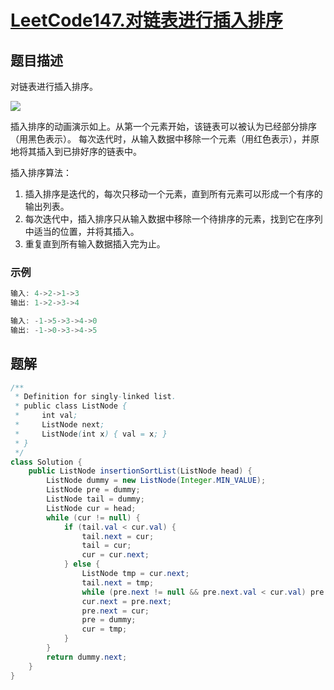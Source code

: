 # [LeetCode147.对链表进行插入排序](https://leetcode-cn.com/problems/insertion-sort-list/)
## 题目描述
对链表进行插入排序。

![](https://picgp.oss-cn-beijing.aliyuncs.com/img/20200717153724.gif)

插入排序的动画演示如上。从第一个元素开始，该链表可以被认为已经部分排序（用黑色表示）。
每次迭代时，从输入数据中移除一个元素（用红色表示），并原地将其插入到已排好序的链表中。

插入排序算法：
1. 插入排序是迭代的，每次只移动一个元素，直到所有元素可以形成一个有序的输出列表。
2. 每次迭代中，插入排序只从输入数据中移除一个待排序的元素，找到它在序列中适当的位置，并将其插入。
3. 重复直到所有输入数据插入完为止。

### 示例
```java
输入: 4->2->1->3
输出: 1->2->3->4

输入: -1->5->3->4->0
输出: -1->0->3->4->5
```

## 题解
```java
/**
 * Definition for singly-linked list.
 * public class ListNode {
 *     int val;
 *     ListNode next;
 *     ListNode(int x) { val = x; }
 * }
 */
class Solution {
    public ListNode insertionSortList(ListNode head) {
        ListNode dummy = new ListNode(Integer.MIN_VALUE);
        ListNode pre = dummy;
        ListNode tail = dummy;
        ListNode cur = head;
        while (cur != null) {
            if (tail.val < cur.val) {
                tail.next = cur;
                tail = cur;
                cur = cur.next;
            } else {
                ListNode tmp = cur.next;
                tail.next = tmp;
                while (pre.next != null && pre.next.val < cur.val) pre = pre.next;
                cur.next = pre.next;
                pre.next = cur;
                pre = dummy;
                cur = tmp;
            }
        }
        return dummy.next;
    }
}
```


